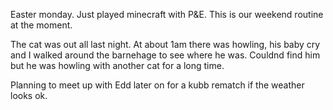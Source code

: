 Easter monday. Just played minecraft with P&E. This is our weekend routine at the moment. 

The cat was out all last night. At about 1am there was howling, his baby cry and I walked around the barnehage to see where he was. Couldnd find him but he was howling with another cat for a long time. 

Planning to meet up with Edd later on for a kubb rematch if the weather looks ok. 